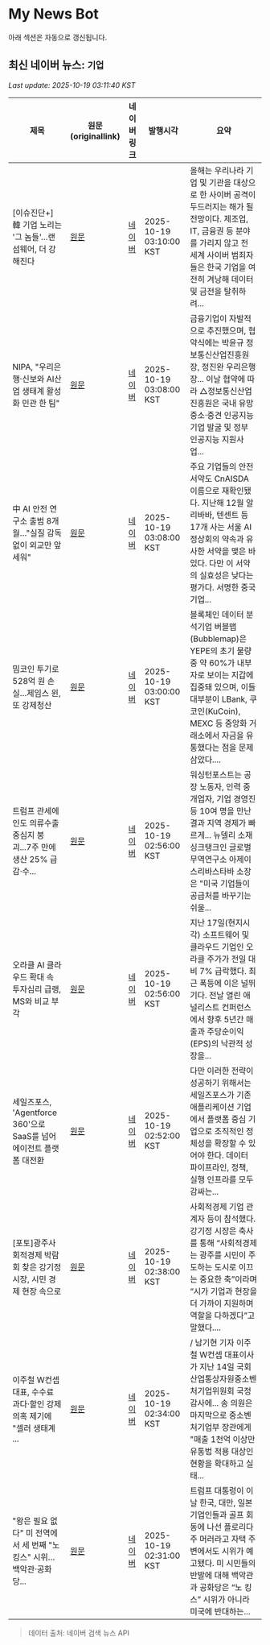 # My News Bot

아래 섹션은 자동으로 갱신됩니다.

<!-- NEWS:START -->
## 최신 네이버 뉴스: `기업`
_Last update: 2025-10-19 03:11:40 KST_

| 제목 | 원문(originallink) | 네이버 링크 | 발행시각 | 요약 |
|---|---|---|---|---|
| [이슈진단+] 韓 기업 노리는 '그 놈들'…랜섬웨어, 더 강해진다 | [원문](https://zdnet.co.kr/view/?no=20251017194527) | [네이버](https://n.news.naver.com/mnews/article/092/0002394397?sid=105) | 2025-10-19 03:10:00 KST | 올해는 우리나라 기업 및 기관을 대상으로 한 사이버 공격이 두드러지는 해가 될 전망이다. 제조업, IT, 금융권 등 분야를 가리지 않고 전 세계 사이버 범죄자들은 한국 기업을 여전히 겨낭해 데이터 및 금전을 탈취하려... |
| NIPA, "우리은행·신보와 AI산업 생태계 활성화 민관 한 팀" | [원문](https://daily.hankooki.com/news/articleView.html?idxno=1283768) | [네이버](https://daily.hankooki.com/news/articleView.html?idxno=1283768) | 2025-10-19 03:08:00 KST | 금융기업이 자발적으로 추진했으며, 협약식에는 박윤규 정보통신산업진흥원장, 정진완 우리은행장... 이날 협약에 따라 △정보통신산업진흥원은 국내 유망 중소·중견 인공지능기업 발굴 및 정부 인공지능 지원사업... |
| 中 AI 안전 연구소 출범 8개월…"실질 감독 없이 외교만 앞세워" | [원문](https://zdnet.co.kr/view/?no=20251018202519) | [네이버](https://n.news.naver.com/mnews/article/092/0002394396?sid=105) | 2025-10-19 03:08:00 KST | 주요 기업들의 안전 서약도 CnAISDA 이름으로 재확인됐다. 지난해 12월 알리바바, 텐센트 등 17개 사는 서울 AI 정상회의 약속과 유사한 서약을 맺은 바 있다. 다만 이 서약의 실효성은 낮다는 평가다. 서명한 중국 기업... |
| 밈코인 투기로 528억 원 손실…제임스 윈, 또 강제청산 | [원문](https://www.tokenpost.kr/news/cryptocurrency/295702) | [네이버](https://www.tokenpost.kr/news/cryptocurrency/295702) | 2025-10-19 03:00:00 KST | 블록체인 데이터 분석기업 버블맵(Bubblemap)은 YEPE의 초기 물량 중 약 60%가 내부자로 보이는 지갑에 집중돼 있으며, 이들 대부분이 LBank, 쿠코인(KuCoin), MEXC 등 중앙화 거래소에서 자금을 유통했다는 점을 문제 삼았다.... |
| 트럼프 관세에 인도 의류수출 중심지 붕괴...7주 만에 생산 25% 급감·수... | [원문](https://www.g-enews.com/view.php?ud=20251018191909567fbbec65dfb_1) | [네이버](https://www.g-enews.com/view.php?ud=20251018191909567fbbec65dfb_1) | 2025-10-19 02:56:00 KST | 워싱턴포스트는 공장 노동자, 인력 중개업자, 기업 경영진 등 10여 명을 만난 결과 지역 경제가 빠르게... 뉴델리 소재 싱크탱크인 글로벌무역연구소 아제이 스리바스타바 소장은 "미국 기업들이 공급처를 바꾸기는 쉬울... |
| 오라클 AI 클라우드 확대 속 투자심리 급랭, MS와 비교 부각 | [원문](https://www.g-enews.com/view.php?ud=202510181940492401fbbec65dfb_1) | [네이버](https://www.g-enews.com/view.php?ud=202510181940492401fbbec65dfb_1) | 2025-10-19 02:56:00 KST | 지난 17일(현지시각) 소프트웨어 및 클라우드 기업인 오라클 주가가 전일 대비 7% 급락했다. 최근 폭등에 이은 널뛰기다. 전날 열린 애널리스트 컨퍼런스에서 향후 5년간 매출과 주당순이익(EPS)의 낙관적 성장을... |
| 세일즈포스, 'Agentforce 360'으로 SaaS를 넘어 에이전트 플랫폼 대전환 | [원문](https://www.tokenpost.kr/news/ai/295701) | [네이버](https://www.tokenpost.kr/news/ai/295701) | 2025-10-19 02:52:00 KST | 다만 이러한 전략이 성공하기 위해서는 세일즈포스가 기존 애플리케이션 기업에서 플랫폼 중심 기업으로 조직적인 정체성을 확장할 수 있어야 한다. 데이터 파이프라인, 정책, 실행 인프라를 모두 감싸는... |
| [포토]광주사회적경제 박람회 찾은 강기정 시장, 시민 경제 현장 속으로 | [원문](https://www.geconomy.co.kr/news/article.html?no=308544) | [네이버](https://www.geconomy.co.kr/news/article.html?no=308544) | 2025-10-19 02:38:00 KST | 사회적경제 기업 관계자 등이 참석했다. 강기정 시장은 축사를 통해 “사회적경제는 광주를 시민이 주도하는 도시로 이끄는 중요한 축”이라며 “시가 기업과 현장을 더 가까이 지원하며 역할을 다하겠다”고 말했다.... |
| 이주철 W컨셉 대표, 수수료 과다·할인 강제 의혹 제기에 "셀러 생태계 ... | [원문](http://www.rightknow.co.kr/news/articleView.html?idxno=32233) | [네이버](http://www.rightknow.co.kr/news/articleView.html?idxno=32233) | 2025-10-19 02:34:00 KST | / 남기현 기자 이주철 W컨셉 대표이사가 지난 14일 국회 산업통상자원중소벤처기업위원회 국정감사에... 송 의원은 마지막으로 중소벤처기업부 장관에게 "매출 1천억 이상만 유통법 적용 대상인 현황을 확대하고 실태... |
| "왕은 필요 없다" 미 전역에서 세 번째 "노 킹스" 시위…백악관·공화당... | [원문](http://www.fnnews.com/news/202510190223409180) | [네이버](https://n.news.naver.com/mnews/article/014/0005421069?sid=104) | 2025-10-19 02:31:00 KST | 트럼프 대통령이 이날 한국, 대만, 일본 기업인들과 골프 회동에 나선 플로리다주 머러라고 자택 주변에서도 시위가 예고됐다. 미 시민들의 반발에 대해 백악관과 공화당은 “노 킹스” 시위가 아니라 미국에 반대하는... |

> 데이터 출처: 네이버 검색 뉴스 API
<!-- NEWS:END -->
